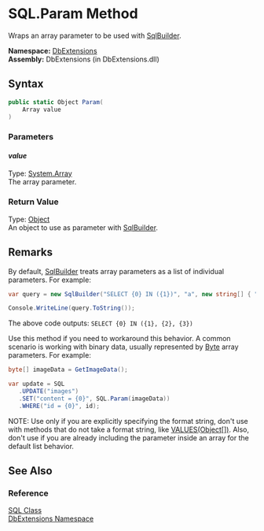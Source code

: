 SQL.Param Method
================
Wraps an array parameter to be used with [SqlBuilder][1].

**Namespace:** [DbExtensions][2]  
**Assembly:** DbExtensions (in DbExtensions.dll)

Syntax
------

```csharp
public static Object Param(
	Array value
)
```

### Parameters

#### *value*
Type: [System.Array][3]  
The array parameter.

### Return Value
Type: [Object][4]  
An object to use as parameter with [SqlBuilder][1].

Remarks
-------

By default, [SqlBuilder][1] treats array parameters as a list of individual parameters. For example:

```csharp
var query = new SqlBuilder("SELECT {0} IN ({1})", "a", new string[] { "a", "b", "c" });

Console.WriteLine(query.ToString());
```

The above code outputs: `SELECT {0} IN ({1}, {2}, {3})`

Use this method if you need to workaround this behavior. A common scenario is working with binary data, usually represented by [Byte][5] array parameters. For example:

```csharp
byte[] imageData = GetImageData();

var update = SQL
   .UPDATE("images")
   .SET("content = {0}", SQL.Param(imageData))
   .WHERE("id = {0}", id);
```

NOTE: Use only if you are explicitly specifying the format string, don't use with methods that do not take a format string, like [VALUES(Object[])][6]. Also, don't use if you are already including the parameter inside an array for the default list behavior.


See Also
--------

### Reference
[SQL Class][7]  
[DbExtensions Namespace][2]  

[1]: ../SqlBuilder/README.md
[2]: ../README.md
[3]: http://msdn.microsoft.com/en-us/library/czz5hkty
[4]: http://msdn.microsoft.com/en-us/library/e5kfa45b
[5]: http://msdn.microsoft.com/en-us/library/yyb1w04y
[6]: ../SqlBuilder/VALUES.md
[7]: README.md